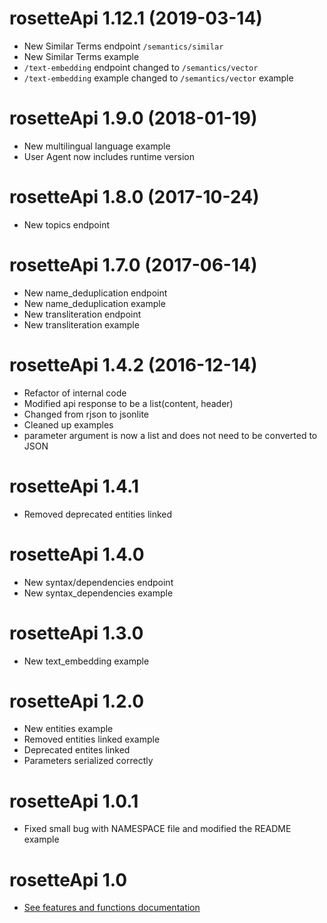 # rosetteApi 1.12.1 (2019-03-14)
- New Similar Terms endpoint `/semantics/similar`
- New Similar Terms example
- `/text-embedding` endpoint changed to `/semantics/vector`
- `/text-embedding` example changed to `/semantics/vector` example

# rosetteApi 1.9.0 (2018-01-19)
- New multilingual language example
- User Agent now includes runtime version

# rosetteApi 1.8.0 (2017-10-24)
- New topics endpoint

# rosetteApi 1.7.0 (2017-06-14)
- New name_deduplication endpoint
- New name_deduplication example
- New transliteration endpoint
- New transliteration example

# rosetteApi 1.4.2 (2016-12-14)
- Refactor of internal code
- Modified api response to be a list(content, header)
- Changed from rjson to jsonlite
- Cleaned up examples
- parameter argument is now a list and does not need to be converted to JSON

# rosetteApi 1.4.1
- Removed deprecated entities linked

# rosetteApi 1.4.0
- New syntax/dependencies endpoint
- New syntax_dependencies example

# rosetteApi 1.3.0
- New text_embedding example

# rosetteApi 1.2.0
- New entities example
- Removed entities linked example
- Deprecated entites linked
- Parameters serialized correctly

# rosetteApi 1.0.1
- Fixed small bug with NAMESPACE file and modified the README example

# rosetteApi 1.0
- [See features and functions documentation](https://developer.rosette.com/features-and-functions)
